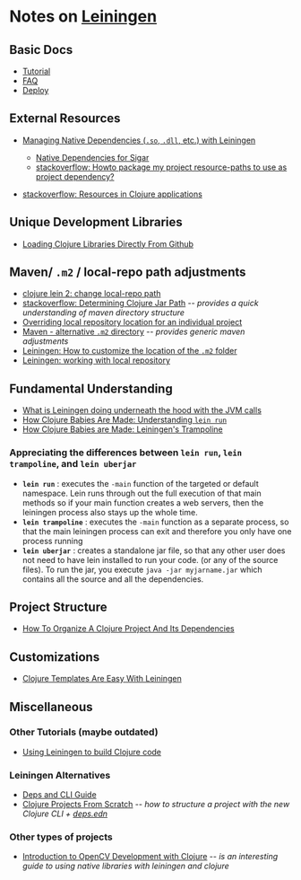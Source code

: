 # Notes on [Leiningen][0]

## Basic Docs

* [Tutorial](https://github.com/technomancy/leiningen/blob/master/doc/TUTORIAL.md)
* [FAQ](https://github.com/technomancy/leiningen/blob/master/doc/FAQ.md)
* [Deploy](https://github.com/technomancy/leiningen/blob/master/doc/DEPLOY.md)

## External Resources

* [Managing Native Dependencies (`.so`, `.dll`, etc.) with Leiningen](https://nakkaya.com/2010/04/05/managing-native-dependencies-with-leiningen/)
    * [Native Dependencies for Sigar](https://github.com/zcaudate-me/sigar-native-deps)
    * [stackoverflow: Howto package my project resource-paths to use as project dependency?](https://stackoverflow.com/questions/23020288/howto-package-my-project-resource-paths-to-use-as-project-dependency)

* [stackoverflow: Resources in Clojure applications](https://stackoverflow.com/questions/8009829/resources-in-clojure-applications?rq=1)

## Unique Development Libraries

* [Loading Clojure Libraries Directly From Github](https://lambdaisland.com/blog/17-05-2017-loading-clojure-libraries-directly-from-github)

## Maven/ `.m2` / local-repo path adjustments

* [clojure lein 2: change local-repo path](https://coderwall.com/p/bvm4ag/clojure-lein-2-change-local-repo-path)
* [stackoverflow: Determining Clojure Jar Path](https://stackoverflow.com/questions/9707413/determining-clojure-jar-path) -- _provides a quick understanding of maven directory structure_
* [Overriding local repository location for an individual project](https://stackoverflow.com/questions/11460283/how-can-i-make-leiningen-2-respect-the-local-repository-path-in-mavens-settings)
* [Maven - alternative `.m2` directory](https://stackoverflow.com/questions/16591080/maven-alternative-m2-directory) -- _provides generic maven adjustments_
* [Leiningen: How to customize the location of the `.m2` folder](https://stackoverflow.com/questions/12579335/leiningen-how-to-customize-the-location-of-the-m2-folder)
* [Leiningen: working with local repository](http://www.spacjer.com/blog/2015/03/23/leiningen-working-with-local-repository/)

## Fundamental Understanding

* [What is Leiningen doing underneath the hood with the JVM calls](https://stackoverflow.com/questions/11973694/how-to-add-directory-to-clojures-classpath)
* [How Clojure Babies Are Made: Understanding `lein run`](http://www.flyingmachinestudios.com/programming/how-clojure-babies-are-made-lein-run/)
* [How Clojure Babies are Made: Leiningen's Trampoline](http://www.flyingmachinestudios.com/programming/lein-trampoline/)

### Appreciating the differences between `lein run`, `lein trampoline`, and `lein uberjar`

* **`lein run`** : executes the `-main` function of the targeted or default namespace. Lein runs through out the full execution of that main methods so if your main function creates a web servers, then the leiningen process also stays up the whole time.
* **`lein trampoline`** : executes the `-main` function as a separate process, so that the main leiningen process can exit and therefore you only have one process running
* **`lein uberjar`** : creates a standalone jar file, so that any other user does not need to have lein installed to run your code. (or any of the source files). To run the jar, you execute `java -jar myjarname.jar` which contains all the source and all the dependencies.


## Project Structure

* [How To Organize A Clojure Project And Its Dependencies](https://cb.codes/organizing-clojure-projects-and-libraries/)

## Customizations

* [Clojure Templates Are Easy With Leiningen](http://jr0cket.co.uk/2015/03/clojure-templates-are-easy-with-leiningen.html)

## Miscellaneous

### Other Tutorials (maybe outdated)

* [Using Leiningen to build Clojure code](http://alexott.net/en/clojure/ClojureLein.html)

### Leiningen Alternatives

* [Deps and CLI Guide](https://clojure.org/guides/deps_and_cli)
* [Clojure Projects From Scratch](https://oli.me.uk/2018-02-26-clojure-projects-from-scratch/) -- _how to structure a project with the new Clojure CLI + [deps.edn](https://clojure.org/guides/deps_and_cli)_

### Other types of projects

* [Introduction to OpenCV Development with Clojure](http://www.swarthmore.edu/NatSci/mzucker1/opencv-2.4.10-docs/doc/tutorials/introduction/clojure_dev_intro/clojure_dev_intro.html) -- _is an interesting guide to using native libraries with leiningen and clojure_



[0]: https://leiningen.org/
